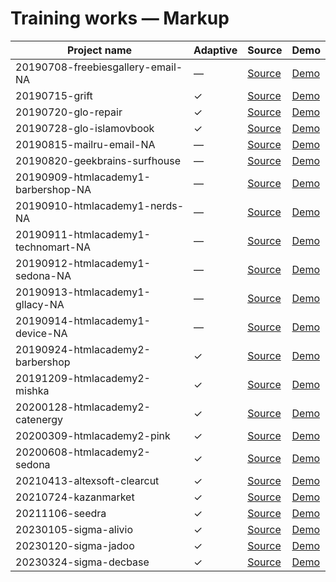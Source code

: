 # Training works — Markup

| Project name                            | Adaptive  | Source                                                                                                     | Demo
|-----------------------------------------|-----------|------------------------------------------------------------------------------------------------------------|--------------------------------------------------------------------------------------------------------------|
| 20190708-freebiesgallery-email-NA       | —         | [Source](https://github.com/hisbvdis/training-works-markup/tree/main/20190708-freebiesgallery-email-NA/)   | [Demo](https://hisbvdis.github.io/training-works-markup/20190708-freebiesgallery-email-NA/index.html)
| 20190715-grift                          | ✓         | [Source](https://github.com/hisbvdis/training-works-markup/tree/main/20190715-grift/)                      | [Demo](https://hisbvdis.github.io/training-works-markup/20190715-grift/index.html)
| 20190720-glo-repair                     | ✓         | [Source](https://github.com/hisbvdis/training-works-markup/tree/main/20190720-glo-repair/)                 | [Demo](https://hisbvdis.github.io/training-works-markup/20190720-glo-repair/index.html)
| 20190728-glo-islamovbook                | ✓         | [Source](https://github.com/hisbvdis/training-works-markup/tree/main/20190728-glo-islamovbook/)            | [Demo](https://hisbvdis.github.io/training-works-markup/20190728-glo-islamovbook/index.html)
| 20190815-mailru-email-NA                | —         | [Source](https://github.com/hisbvdis/training-works-markup/tree/main/20190815-mailru-email-NA/)            | [Demo](https://hisbvdis.github.io/training-works-markup/20190815-mailru-email-NA/index.html)
| 20190820-geekbrains-surfhouse           | —         | [Source](https://github.com/hisbvdis/training-works-markup/tree/main/20190820-geekbrains-surfhouse/)       | [Demo](https://hisbvdis.github.io/training-works-markup/20190820-geekbrains-surfhouse/index.html)
| 20190909-htmlacademy1-barbershop-NA     | —         | [Source](https://github.com/hisbvdis/training-works-markup/tree/main/20190909-htmlacademy1-barbershop-NA/) | [Demo](https://hisbvdis.github.io/training-works-markup/20190909-htmlacademy1-barbershop-NA/index.html)
| 20190910-htmlacademy1-nerds-NA          | —         | [Source](https://github.com/hisbvdis/training-works-markup/tree/main/20190910-htmlacademy1-nerds-NA/)      | [Demo](https://hisbvdis.github.io/training-works-markup/20190910-htmlacademy1-nerds-NA/index.html)
| 20190911-htmlacademy1-technomart-NA     | —         | [Source](https://github.com/hisbvdis/training-works-markup/tree/main/20190911-htmlacademy1-technomart-NA/) | [Demo](https://hisbvdis.github.io/training-works-markup/20190911-htmlacademy1-technomart-NA/index.html)
| 20190912-htmlacademy1-sedona-NA         | —         | [Source](https://github.com/hisbvdis/training-works-markup/tree/main/20190912-htmlacademy1-sedona-NA/)     | [Demo](https://hisbvdis.github.io/training-works-markup/20190912-htmlacademy1-sedona-NA/index.html)
| 20190913-htmlacademy1-gllacy-NA         | —         | [Source](https://github.com/hisbvdis/training-works-markup/tree/main/20190913-htmlacademy1-gllacy-NA/)     | [Demo](https://hisbvdis.github.io/training-works-markup/20190913-htmlacademy1-gllacy-NA/index.html)
| 20190914-htmlacademy1-device-NA         | —         | [Source](https://github.com/hisbvdis/training-works-markup/tree/main/20190914-htmlacademy1-device-NA/)     | [Demo](https://hisbvdis.github.io/training-works-markup/20190914-htmlacademy1-device-NA/index.html)
| 20190924-htmlacademy2-barbershop        | ✓         | [Source](https://github.com/hisbvdis/training-works-markup/tree/main/20190924-htmlacademy2-barbershop/)    | [Demo](https://hisbvdis.github.io/training-works-markup/20190924-htmlacademy2-barbershop/build/index.html)
| 20191209-htmlacademy2-mishka            | ✓         | [Source](https://github.com/hisbvdis/training-works-markup/tree/main/20191209-htmlacademy2-mishka/)        | [Demo](https://hisbvdis.github.io/training-works-markup/20191209-htmlacademy2-mishka/build/index.html)
| 20200128-htmlacademy2-catenergy         | ✓         | [Source](https://github.com/hisbvdis/training-works-markup/tree/main/20200128-htmlacademy2-catenergy/)     | [Demo](https://hisbvdis.github.io/training-works-markup/20200128-htmlacademy2-catenergy/build/index.html)
| 20200309-htmlacademy2-pink              | ✓         | [Source](https://github.com/hisbvdis/training-works-markup/tree/main/20200309-htmlacademy2-pink/)          | [Demo](https://hisbvdis.github.io/training-works-markup/20200309-htmlacademy2-pink/build/index.html)
| 20200608-htmlacademy2-sedona            | ✓         | [Source](https://github.com/hisbvdis/training-works-markup/tree/main/20200608-htmlacademy2-sedona/)        | [Demo](https://hisbvdis.github.io/training-works-markup/20200608-htmlacademy2-sedona/build/index.html)
| 20210413-altexsoft-clearcut             | ✓         | [Source](https://github.com/hisbvdis/training-works-markup/tree/main/20210413-altexsoft-clearcut/)         | [Demo](https://hisbvdis.github.io/training-works-markup/20210413-altexsoft-clearcut/build/index.html)
| 20210724-kazanmarket                    | ✓         | [Source](https://github.com/hisbvdis/training-works-markup/tree/main/20210724-kazanmarket/)                | [Demo](https://hisbvdis.github.io/training-works-markup/20210724-kazanmarket/build/index.html)
| 20211106-seedra                         | ✓         | [Source](https://github.com/hisbvdis/training-works-markup/tree/main/20211106-seedra/)                     | [Demo](https://hisbvdis.github.io/training-works-markup/20211106-seedra/build/index.html)
| 20230105-sigma-alivio                   | ✓         | [Source](https://github.com/hisbvdis/training-works-markup/tree/main/20230105-sigma-alivio/)               | [Demo](https://hisbvdis.github.io/training-works-markup/20230105-sigma-alivio/index.html)
| 20230120-sigma-jadoo                    | ✓         | [Source](https://github.com/hisbvdis/training-works-markup/tree/main/20230120-sigma-jadoo/)                | [Demo](https://hisbvdis.github.io/training-works-markup/20230120-sigma-jadoo/build/index.html)
| 20230324-sigma-decbase                  | ✓         | [Source](https://github.com/hisbvdis/training-works-markup/tree/main/20230324-sigma-decbase/)              | [Demo](https://hisbvdis.github.io/training-works-markup/20230324-sigma-decbase/build/index.html)

